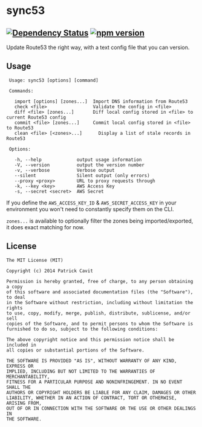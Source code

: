 sync53
======
[![Dependency Status](https://david-dm.org/tivac/sync53.svg)](https://david-dm.org/tivac/sync53) [![npm version](https://badge.fury.io/js/sync53.svg)](http://badge.fury.io/js/sync53)
---
Update Route53 the right way, with a text config file that you can version.

## Usage

```
 Usage: sync53 [options] [command]

 Commands:

   import [options] [zones...]  Import DNS information from Route53
   check <file>                 Validate the config in <file>
   diff <file> [zones...]       Diff local config stored in <file> to current Route53 config
   commit <file> [zones...]     Commit local config stored in <file> to Route53
   clean <file> [<zones>...]      Display a list of stale records in Route53

 Options:

   -h, --help             output usage information
   -V, --version          output the version number
   -v, --verbose          Verbose output
   --silent               Silent output (only errors)
   --proxy <proxy>        URL to proxy requests through
   -k, --key <key>        AWS Access Key
   -s, --secret <secret>  AWS Secret

```

If you define the `AWS_ACCESS_KEY_ID` &
`AWS_SECRET_ACCESS_KEY` in your environment you won't need to constantly specify them on the CLI.

`zones...` is available to optionally filter the zones being imported/exported, it does exact matching for now.

## License
```
The MIT License (MIT)

Copyright (c) 2014 Patrick Cavit

Permission is hereby granted, free of charge, to any person obtaining a copy
of this software and associated documentation files (the "Software"), to deal
in the Software without restriction, including without limitation the rights
to use, copy, modify, merge, publish, distribute, sublicense, and/or sell
copies of the Software, and to permit persons to whom the Software is
furnished to do so, subject to the following conditions:

The above copyright notice and this permission notice shall be included in
all copies or substantial portions of the Software.

THE SOFTWARE IS PROVIDED "AS IS", WITHOUT WARRANTY OF ANY KIND, EXPRESS OR
IMPLIED, INCLUDING BUT NOT LIMITED TO THE WARRANTIES OF MERCHANTABILITY,
FITNESS FOR A PARTICULAR PURPOSE AND NONINFRINGEMENT. IN NO EVENT SHALL THE
AUTHORS OR COPYRIGHT HOLDERS BE LIABLE FOR ANY CLAIM, DAMAGES OR OTHER
LIABILITY, WHETHER IN AN ACTION OF CONTRACT, TORT OR OTHERWISE, ARISING FROM,
OUT OF OR IN CONNECTION WITH THE SOFTWARE OR THE USE OR OTHER DEALINGS IN
THE SOFTWARE.
```

